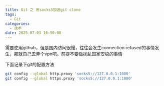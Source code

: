 ```yaml
---
title: Git 之 用socks5加速git clone
tags:
  - Git
categories:
  - 技术
date: 2025-07-03 16:50:08
---
```


需要使用github，但是国内访问很慢，往往会发生connection refused的事情发生，那就自己去弄个vpn吧。前提不要做扰乱国家安稳的事情

下面记录下git的配置方法

```bash
git config --global http.proxy 'socks5://127.0.0.1:1080'
git config --global https.proxy 'socks5://127.0.0.1:1080'
```
